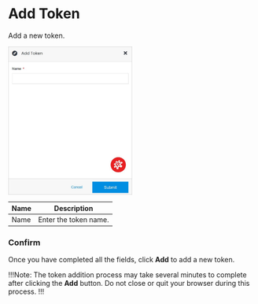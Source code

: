 # Add Token

Add a new token.

<img src="../../../images/addtoken.jpg" alt="addtoken" style="width: 50%; display: block"></a>

**Name** | **Description** 
:--- | ---
Name | Enter the token name.

### Confirm

Once you have completed all the fields, click **Add** to add a new token.

!!!Note:
The token addition process may take several minutes to complete after clicking the **Add** button. Do not close or quit your browser during this process.
!!!
